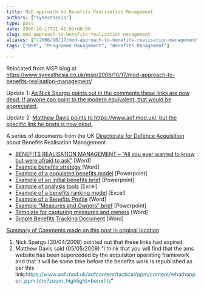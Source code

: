 ```yaml
---
title: MoD approach to Benefits Realisation Management
authors: ["synesthesia"]
type: post
date: 2006-10-17T11:41:03+00:00
slug: mod-approach-to-benefits-realisation-management 
aliases: ["/2006/10/17/mod-approach-to-benefits-realisation-management"]
tags: ["MSP", "Programme Management", "Benefits Management"]

---
```

Relocated from MSP blog at <https://www.synesthesia.co.uk/msp/2006/10/17/mod-approach-to-benefits-realisation-management/>

Update 1: <ins datetime="2008-05-18T10:38:20+00:00">As Nick Spargo points out in the comments these links are now dead. If anyone can point to the modern equivalent, that would be appreciated.</ins>

Update 2: <ins datetime="2009-11-27T08:47:48+00:00">Matthew Davis points to <a href="https://www.aof.mod.uk/">https://www.aof.mod.uk/</a>, but the specific link he posts is now dead.</ins>

A series of documents from the UK [Directorate for Defence Acquisition][1] about Benefits Realisation Management

  * [BENEFITS REALISATION MANAGEMENT – &#8220;All you ever wanted to know but were afraid to ask&#8221;][2] [Word]
  * [Example benefits strategy][3] [Word]
  * [Example of a populated benefits model][4] [Powerpoint]
  * [Example of an initial benefits brief][5] [Powerpoint]
  * [Example of analysis tools][6] [Excel]
  * [Example of a benefits ranking model][7] [Excel]
  * [Example of a Benefits Profile][8] [Word]
  * [Example “Measures and Owners” brief][9] [Powerpoint]
  * [Template for capturing measures and owners][10] [Word]
  * [Simple Benefits Tracking Document][11] [Word]

<span style="text-decoration: underline;">Summary of Comments made on this post in original location</span>

<ol class="decimal">
  <li>
    Nick Spargo (30/04/2008) pointed out that these links had expired.
  </li>
  <li>
    Matthew Davis said (05/05/2009) &#8220;I think that you will find that the ams website has been superceded by the acquisiton operating framework and that it will be some time before the benefits work is republished as per this link:<a style="outline-width: 0px; outline-style: initial; outline-color: initial; background-image: initial; background-repeat: initial; background-attachment: initial; -webkit-background-clip: initial; -webkit-background-origin: initial; background-color: transparent; color: #21759b; word-wrap: break-word; text-decoration: none; background-position: initial initial; padding: 0px; margin: 0px; border: 0px initial initial;" rel="nofollow" href="https://www.aof.mod.uk/aofcontent/tactical/ppm/content/whathappen_ppm.htm?zoom_highlight=benefits">https://www.aof.mod.uk/aofcontent/tactical/ppm/content/whathappen_ppm.htm?zoom_highlight=benefits</a>&#8220;
  </li>
</ol>

 [1]: https://www.ams.mod.uk/ams/content/docs/saweb/smartacq.htm
 [2]: https://www.ams.mod.uk/ams/content/docs/brm/brmguide.doc
 [3]: https://www.ams.mod.uk/ams/content/docs/brm/strategy.doc
 [4]: https://www.ams.mod.uk/ams/content/docs/brm/bdn.ppt
 [5]: https://www.ams.mod.uk/ams/content/docs/brm/brief.ppt
 [6]: https://www.ams.mod.uk/ams/content/docs/brm/tools1.xls
 [7]: https://www.ams.mod.uk/ams/content/docs/brm/tools2.xls
 [8]: https://www.ams.mod.uk/ams/content/docs/brm/profile.doc
 [9]: https://www.ams.mod.uk/ams/content/docs/brm/measowner.ppt
 [10]: https://www.ams.mod.uk/ams/content/docs/brm/motable.doc
 [11]: https://www.ams.mod.uk/ams/content/docs/brm/tracking.doc
